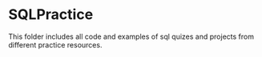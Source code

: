 # SQLPractice
This folder includes all code and examples of sql quizes and projects from different practice resources.
